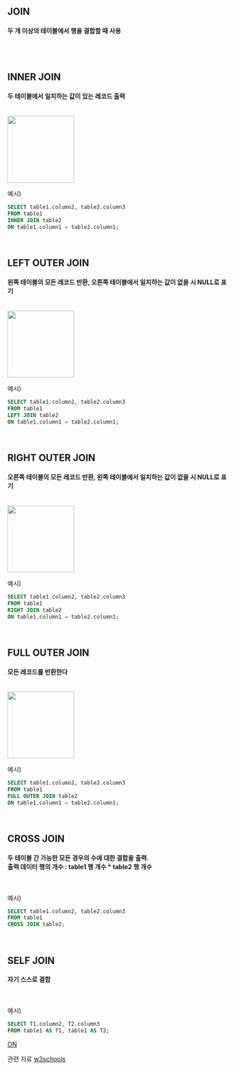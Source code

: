 ## **JOIN**

#### 두 개 이상의 테이블에서 행을 결합할 때 사용

<br>
<br>

## **INNER JOIN**

#### 두 테이블에서 일치하는 값이 있는 레코드 출력

<br>
<img src = https://user-images.githubusercontent.com/49578987/99905579-06686480-2d15-11eb-8931-fbfc9b2c217f.PNG width="150px">

예시)

```sql
SELECT table1.column2, table2.column3
FROM table1
INNER JOIN table2
ON table1.column1 = table2.column1;
```

<br>

## **LEFT OUTER JOIN**

#### 왼쪽 테이블의 모든 레코드 반환, 오른쪽 테이블에서 일치하는 값이 없을 시 NULL로 표기

<br>

<img src = https://user-images.githubusercontent.com/49578987/99905563-e3d64b80-2d14-11eb-9a7e-1cb46d7c3683.PNG width="150px">

예시)

```sql
SELECT table1.column2, table2.column3
FROM table1
LEFT JOIN table2
ON table1.column1 = table2.column1;
```

<br>

## **RIGHT OUTER JOIN**

#### 오른쪽 테이블의 모든 레코드 반환, 왼쪽 테이블에서 일치하는 값이 없을 시 NULL로 표기

<br>

<img src = https://user-images.githubusercontent.com/49578987/99905604-2ef05e80-2d15-11eb-9e1f-67c511a5007f.PNG width="150px">

예시)

```sql
SELECT table1.column2, table2.column3
FROM table1
RIGHT JOIN table2
ON table1.column1 = table2.column1;
```

<br>

## **FULL OUTER JOIN**

#### 모든 레코드를 반환한다

<br>

<img src = https://user-images.githubusercontent.com/49578987/99905633-5d6e3980-2d15-11eb-9378-686277325442.PNG width="150px">

예시)

```sql
SELECT table1.column2, table2.column3
FROM table1
FULL OUTER JOIN table2
ON table1.column1 = table2.column1;
```

<br>

## **CROSS JOIN**

#### 두 테이블 간 가능한 모든 경우의 수에 대한 결합을 출력. <br> 출력 데이터 행의 개수 : table1 행 개수 \* table2 행 개수

<br>

예시)

```sql
SELECT table1.column2, table2.column3
FROM table1
CROSS JOIN table2;
```

<br>

## **SELF JOIN**

#### 자기 스스로 결합

<br>

예시)

```sql
SELECT T1.column2, T2.column3
FROM table1 AS T1, table1 AS T2;
```

[ON](https://github.com/yumin25/TIL/blob/master/Database/SQL/ON.md)

관련 자료
[w3schools](https://www.w3schools.com/sql/sql_join.asp)
